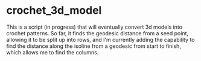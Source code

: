# crochet_3d_model
 This is a script (in progress) that will eventually convert 3d models into crochet patterns. So far, it finds the geodesic distance from a seed point, allowing it to be split up into rows, and I'm currently adding the capability to find the distance along the isoline from a geodesic from start to finish, which allows me to find the columns.
